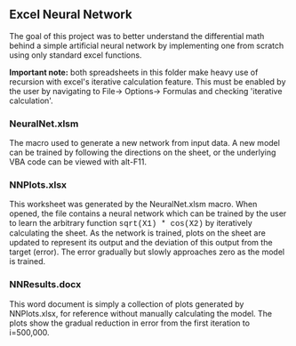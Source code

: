 ## Excel Neural Network
The goal of this project was to better understand the differential math behind a simple artificial neural network by implementing one from scratch using only standard excel functions.

**Important note:** both spreadsheets in this folder make heavy use of recursion with excel's iterative calculation feature. This must be enabled by the user by navigating to File-> Options-> Formulas and checking 'iterative calculation'.

### NeuralNet.xlsm
The macro used to generate a new network from input data. A new model can be trained by following the directions on the sheet, or the underlying VBA code can be viewed with alt-F11.

### NNPlots.xlsx
This worksheet was generated by the NeuralNet.xlsm macro. When opened, the file contains a neural network which can be trained by the user to learn the arbitrary function <font face='Courier New'>sqrt(X1) * cos(X2)</font> by iteratively calculating the sheet. As the network is trained, plots on the sheet are updated to represent its output and the deviation of this output from the target (error). The error gradually but slowly approaches zero as the model is trained. 

### NNResults.docx
This word document is simply a collection of plots generated by NNPlots.xlsx, for reference without manually calculating the model. The plots show the gradual reduction in error from the first iteration to i=500,000. 
